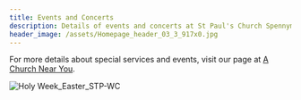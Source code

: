 ```yaml
---
title: Events and Concerts
description: Details of events and concerts at St Paul's Church Spennymoor.
header_image: /assets/Homepage_header_03_3_917x0.jpg
---
```

For more details about special services and events, visit our page at [A Church Near You](https://www.achurchnearyou.com/church/13565/).

![Holy Week_Easter_STP-WC](https://github.com/user-attachments/assets/91a13ac9-ed63-4504-9f8c-bfbd2e7ab2ae)
